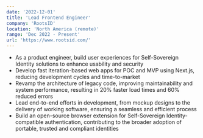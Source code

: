 ```yaml
---
date: '2022-12-01'
title: 'Lead Frontend Engineer'
company: 'RootsID'
location: 'North America (remote)'
range: 'Dec 2022 - Present'
url: 'https://www.rootsid.com/'
---
```


- As a product engineer, build user experiences for Self-Sovereign Identity solutions to enhance usability and security
- Develop fast iteration-based web apps for POC and MVP using Next.js, reducing development cycles and time-to-market
- Revamp the architecture of legacy code, improving maintainability and system performance, resulting in 20% faster load times and 60% reduced errors
- Lead end-to-end efforts in development, from mockup designs to the delivery of working software, ensuring a seamless and efficient process
- Build an open-source browser extension for Self-Sovereign Identity-compatible authentication, contributing to the broader adoption of portable, trusted and compliant identities
